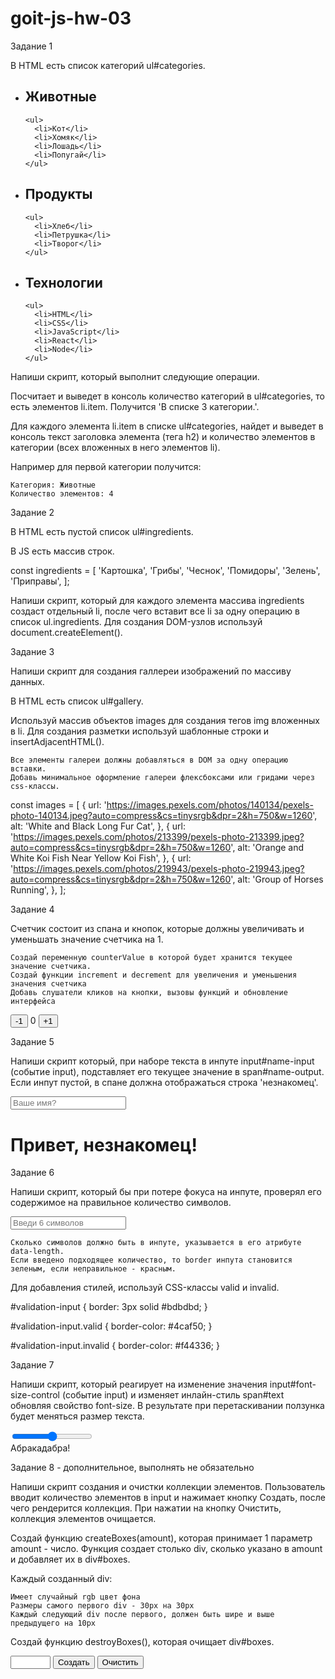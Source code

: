 # goit-js-hw-03

Задание 1

В HTML есть список категорий ul#categories.

<ul id="categories">
  <li class="item">
    <h2>Животные</h2>

    <ul>
      <li>Кот</li>
      <li>Хомяк</li>
      <li>Лошадь</li>
      <li>Попугай</li>
    </ul>

  </li>
  <li class="item">
    <h2>Продукты</h2>

    <ul>
      <li>Хлеб</li>
      <li>Петрушка</li>
      <li>Творог</li>
    </ul>

  </li>
  <li class="item">
    <h2>Технологии</h2>

    <ul>
      <li>HTML</li>
      <li>CSS</li>
      <li>JavaScript</li>
      <li>React</li>
      <li>Node</li>
    </ul>

  </li>
</ul>

Напиши скрипт, который выполнит следующие операции.

Посчитает и выведет в консоль количество категорий в ul#categories, то есть
элементов li.item. Получится 'В списке 3 категории.'.

Для каждого элемента li.item в списке ul#categories, найдет и выведет в консоль
текст заголовка элемента (тега h2) и количество элементов в категории (всех
вложенных в него элементов li).

Например для первой категории получится:

    Категория: Животные
    Количество элементов: 4

Задание 2

В HTML есть пустой список ul#ingredients.

<ul id="ingredients"></ul>

В JS есть массив строк.

const ingredients = [ 'Картошка', 'Грибы', 'Чеснок', 'Помидоры', 'Зелень',
'Приправы', ];

Напиши скрипт, который для каждого элемента массива ingredients создаст
отдельный li, после чего вставит все li за одну операцию в список
ul.ingredients. Для создания DOM-узлов используй document.createElement().


Задание 3

Напиши скрипт для создания галлереи изображений по массиву данных.

В HTML есть список ul#gallery.

<ul id="gallery"></ul>

Используй массив объектов images для создания тегов img вложенных в li. Для
создания разметки используй шаблонные строки и insertAdjacentHTML().

    Все элементы галереи должны добавляться в DOM за одну операцию вставки.
    Добавь минимальное оформление галереи флексбоксами или гридами через css-классы.

const images = [ { url:
'https://images.pexels.com/photos/140134/pexels-photo-140134.jpeg?auto=compress&cs=tinysrgb&dpr=2&h=750&w=1260',
alt: 'White and Black Long Fur Cat', }, { url:
'https://images.pexels.com/photos/213399/pexels-photo-213399.jpeg?auto=compress&cs=tinysrgb&dpr=2&h=750&w=1260',
alt: 'Orange and White Koi Fish Near Yellow Koi Fish', }, { url:
'https://images.pexels.com/photos/219943/pexels-photo-219943.jpeg?auto=compress&cs=tinysrgb&dpr=2&h=750&w=1260',
alt: 'Group of Horses Running', }, ];

Задание 4

Счетчик состоит из спана и кнопок, которые должны увеличивать и уменьшать
значение счетчика на 1.

    Создай переменную counterValue в которой будет хранится текущее значение счетчика.
    Создай функции increment и decrement для увеличения и уменьшения значения счетчика
    Добавь слушатели кликов на кнопки, вызовы функций и обновление интерфейса

<div id="counter">
  <button type="button" data-action="decrement">-1</button>
  <span id="value">0</span>
  <button type="button" data-action="increment">+1</button>
</div>

Задание 5

Напиши скрипт который, при наборе текста в инпуте input#name-input (событие
input), подставляет его текущее значение в span#name-output. Если инпут пустой,
в спане должна отображаться строка 'незнакомец'.

<input type="text" placeholder="Ваше имя?" id="name-input" />
<h1>Привет, <span id="name-output">незнакомец</span>!</h1>

Задание 6

Напиши скрипт, который бы при потере фокуса на инпуте, проверял его содержимое
на правильное количество символов.

<input
  type="text"
  id="validation-input"
  data-length="6"
  placeholder="Введи 6 символов"
/>

    Сколько символов должно быть в инпуте, указывается в его атрибуте data-length.
    Если введено подходящее количество, то border инпута становится зеленым, если неправильное - красным.

Для добавления стилей, используй CSS-классы valid и invalid.

#validation-input { border: 3px solid #bdbdbd; }

#validation-input.valid { border-color: #4caf50; }

#validation-input.invalid { border-color: #f44336; }

Задание 7

Напиши скрипт, который реагирует на изменение значения input#font-size-control
(событие input) и изменяет инлайн-стиль span#text обновляя свойство font-size. В
результате при перетаскивании ползунка будет меняться размер текста.

<input id="font-size-control" type="range" />
<br />
<span id="text">Абракадабра!</span>

Задание 8 - дополнительное, выполнять не обязательно

Напиши скрипт создания и очистки коллекции элементов. Пользователь вводит
количество элементов в input и нажимает кнопку Создать, после чего рендерится
коллекция. При нажатии на кнопку Очистить, коллекция элементов очищается.

Создай функцию createBoxes(amount), которая принимает 1 параметр amount - число.
Функция создает столько div, сколько указано в amount и добавляет их в
div#boxes.

Каждый созданный div:

    Имеет случайный rgb цвет фона
    Размеры самого первого div - 30px на 30px
    Каждый следующий div после первого, должен быть шире и выше предыдущего на 10px

Создай функцию destroyBoxes(), которая очищает div#boxes.

<div id="controls">
  <input type="number" min="0" max="100" step="1" />
  <button type="button" data-action="render">Создать</button>
  <button type="button" data-action="destroy">Очистить</button>
</div>

<div id="boxes"></div>

